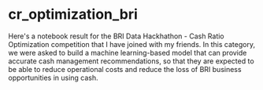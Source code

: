 # cr_optimization_bri
Here's a notebook result for the BRI Data Hackhathon - Cash Ratio Optimization competition that I have joined with my friends. In this category, we were asked to build a machine learning-based model that can provide accurate cash management recommendations, so that they are expected to be able to reduce operational costs and reduce the loss of BRI business opportunities in using cash.

